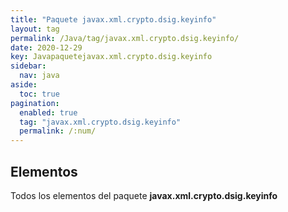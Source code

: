 ```yaml
---
title: "Paquete javax.xml.crypto.dsig.keyinfo"
layout: tag
permalink: /Java/tag/javax.xml.crypto.dsig.keyinfo/
date: 2020-12-29
key: Javapaquetejavax.xml.crypto.dsig.keyinfo
sidebar: 
  nav: java
aside: 
  toc: true
pagination: 
  enabled: true
  tag: "javax.xml.crypto.dsig.keyinfo"
  permalink: /:num/
---
```


<h2>Elementos</h2>
Todos los elementos del paquete <strong>javax.xml.crypto.dsig.keyinfo</strong>
